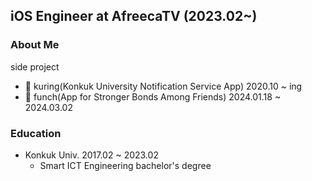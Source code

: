## iOS Engineer at AfreecaTV (2023.02~)


### About Me

side project
 - 🔔 kuring(Konkuk University Notification Service App) 2020.10 ~ ing
 - 🥊 funch(App for Stronger Bonds Among Friends) 2024.01.18 ~ 2024.03.02

### Education
 - Konkuk Univ. 2017.02 ~ 2023.02
   - Smart ICT Engineering bachelor's degree
